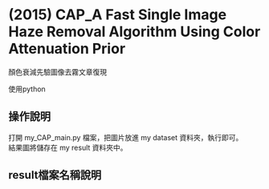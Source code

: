 # (2015) CAP_A Fast Single Image Haze Removal Algorithm Using Color Attenuation Prior

顏色衰減先驗圖像去霧文章復現</p>
使用python



操作說明 
---

打開 my_CAP_main.py 檔案，把圖片放進 my dataset 資料夾，執行即可。<br>
結果圖將儲存在 my result 資料夾中。


result檔案名稱說明
---

